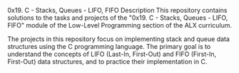 0x19. C - Stacks, Queues - LIFO, FIFO Description This repository contains solutions to the tasks and projects of the "0x19. C - Stacks, Queues - LIFO, FIFO" module of the Low-Level Programming section of the ALX curriculum.

The projects in this repository focus on implementing stack and queue data structures using the C programming language. The primary goal is to understand the concepts of LIFO (Last-In, First-Out) and FIFO (First-In, First-Out) data structures, and to practice their implementation in C.
